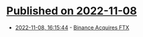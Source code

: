 # [Published on 2022-11-08](index.md)

* [2022-11-08, 16:15:44](https://news.ycombinator.com/item?id=33520624) - [Binance Acquires FTX](https://twitter.com/cz_binance/status/1590013613586411520)
